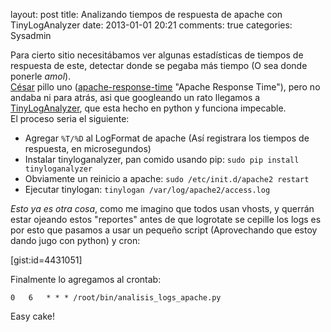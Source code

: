 layout: post
title: Analizando tiempos de respuesta de apache con TinyLogAnalyzer
date: 2013-01-01 20:21
comments: true
categories: Sysadmin

Para cierto sitio necesitábamos ver algunas estadísticas de tiempos de respuesta de este, detectar donde se pegaba más tiempo (O sea donde ponerle _amol_).  
[César](http://twitter.com/csepulvedab "César") pillo uno ([apache-response-time](http://code.google.com/p/apache-response-time/) "Apache Response Time"), pero no andaba ni para atrás, asi que googleando un rato llegamos a [TinyLogAnalyzer](http://pypi.python.org/pypi/TinyLogAnalyzer), que esta hecho en python y funciona impecable.  
El proceso seria el siguiente:

* Agregar `%T/%D` al LogFormat de apache (Así registrara los tiempos de respuesta, en microsegundos)
* Instalar tinyloganalyzer, pan comido usando pip: ```sudo pip install tinyloganalyzer```
* Obviamente un reinicio a apache: `sudo /etc/init.d/apache2 restart`
* Ejecutar tinylogan: `tinylogan /var/log/apache2/access.log`

_Esto ya es otra cosa_, como me imagino que todos usan vhosts, y querrán estar ojeando estos "reportes" antes de que logrotate se cepille los logs es por esto que pasamos a usar un pequeño script (Aprovechando que estoy dando jugo con python) y cron:

[gist:id=4431051]

Finalmente lo agregamos al crontab:

```
0	6	* * * /root/bin/analisis_logs_apache.py
```

Easy cake!